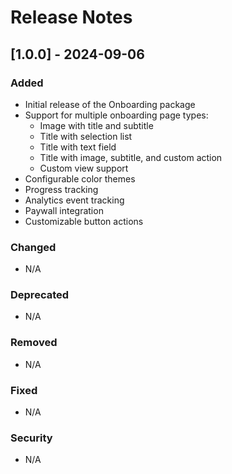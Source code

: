 # Release Notes

## [1.0.0] - 2024-09-06

### Added
- Initial release of the Onboarding package
- Support for multiple onboarding page types:
  - Image with title and subtitle
  - Title with selection list
  - Title with text field
  - Title with image, subtitle, and custom action
  - Custom view support
- Configurable color themes
- Progress tracking
- Analytics event tracking
- Paywall integration
- Customizable button actions

### Changed
- N/A

### Deprecated
- N/A

### Removed
- N/A

### Fixed
- N/A

### Security
- N/A
